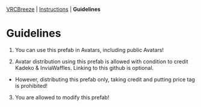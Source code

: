 [VRCBreeze](../README.md) | [Instructions](Documentation/INSTRUCTIONS.md) | **Guidelines**

# Guidelines

1) You can use this prefab in Avatars, including public Avatars!

2) Avatar distribution using this prefab is allowed with condition to credit Kadeko & InviaWaffles. Linking to this github is optional.
- However, distributing this prefab only, taking credit and putting price tag is prohibited!

3) You are allowed to modify this prefab!
